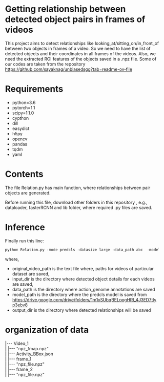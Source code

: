 # Getting relationship between detected object pairs in frames of videos

This project aims to detect relationships like looking_at/sitting_on/in_front_of between two objects in frames of a video. So we need to have the list of detected objects and their coordinates in all frames of the videos. Also, we need the extracted ROI features of the objects saved in a .npz file. Some of our codes are taken from the repository https://github.com/sayaknag/unbiasedsgg?tab=readme-ov-file


# Requirements
* python=3.6
* pytorch=1.1
* scipy=1.1.0
* cypthon
* dill
* easydict
* h5py
* opencv
* pandas
* tqdm
* yaml
  
# Contents

The file Relation.py has main function, where relationships between pair objects are generated.

Before running this file, download other folders in this repository , e.g., dataloader, fasterRCNN and lib folder, where required .py files are saved.

# Inference
Finally run this line:

```python
python Relation.py -mode predcls -datasize large -data_path abc  -model_path xyz  -input_dir MNP -original_video_path bcd.txt  -output_dir NMP -rel_mem_compute joint -rel_mem_weight_type simple -mem_fusion late -mem_feat_selection manual  -mem_feat_lambda 0.5  -rel_head gmm -obj_head linear -K 6 
```

where,
* original_video_path is the text file where, paths for videos of particular dataset are saved,
* input_dir is the directory where detected object details for each videos are saved,
* data_path is the directory where action_genome annotations are saved
* model_path is the directory where the predcls model is saved from https://drive.google.com/drive/folders/1m1xSUbqBELpogHRl_4J3ED7tlyp3ebv8
* output_dir is the directory where detected relationships will be saved




# organization of data

|--- Video_1  
|   |--- "npz_fmap.npz"      
|   |--- Activity_BBox.json      
|   |--- frame_1     
|      |--- "npz_file.npz"     
|   |--- frame_2     
|      |--- "npz_file.npz"     

